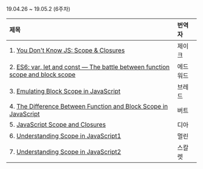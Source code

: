 19.04.26 ~ 19.05.2 (6주차)

|   제목   | 번역자  |
| :------ | :---- |
| 1. [You Don't Know JS: Scope & Closures](https://github.com/getify/You-Dont-Know-JS/blob/master/scope%20%26%20closures/ch3.md) | 제이크 |
| 2. [ES6: var, let and const — The battle between function scope and block scope](https://www.deadcoderising.com/2017-04-11-es6-var-let-and-const-the-battle-between-function-scope-and-block-scope/) | 에드워드 |
| 3. [Emulating Block Scope in JavaScript](http://adripofjavascript.com/blog/drips/emulating-block-scope-in-javascript.html) | 브레드 |
| 4. [The Difference Between Function and Block Scope in JavaScript](https://medium.com/@josephcardillo/the-difference-between-function-and-block-scope-in-javascript-4296b2322abe) | 버트 |
| 5. [JavaScript Scope and Closures](https://css-tricks.com/javascript-scope-closures/) | 디아 |
| 6. [Understanding Scope in JavaScript1](https://www.telerik.com/blogs/understanding-scope-in-javascript) | 멀린 |
| 7. [Understanding Scope in JavaScript2](https://scotch.io/tutorials/understanding-scope-in-javascript) | 스칼렛 |